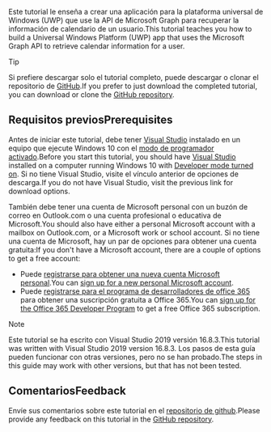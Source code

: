 <!-- markdownlint-disable MD002 MD041 -->

<span data-ttu-id="7b92f-101">Este tutorial le enseña a crear una aplicación para la plataforma universal de Windows (UWP) que use la API de Microsoft Graph para recuperar la información de calendario de un usuario.</span><span class="sxs-lookup"><span data-stu-id="7b92f-101">This tutorial teaches you how to build a Universal Windows Platform (UWP) app that uses the Microsoft Graph API to retrieve calendar information for a user.</span></span>

> [!TIP]
> <span data-ttu-id="7b92f-102">Si prefiere descargar solo el tutorial completo, puede descargar o clonar el repositorio de [GitHub](https://github.com/microsoftgraph/msgraph-training-uwp).</span><span class="sxs-lookup"><span data-stu-id="7b92f-102">If you prefer to just download the completed tutorial, you can download or clone the [GitHub repository](https://github.com/microsoftgraph/msgraph-training-uwp).</span></span>

## <a name="prerequisites"></a><span data-ttu-id="7b92f-103">Requisitos previos</span><span class="sxs-lookup"><span data-stu-id="7b92f-103">Prerequisites</span></span>

<span data-ttu-id="7b92f-104">Antes de iniciar este tutorial, debe tener [Visual Studio](https://visualstudio.microsoft.com/vs/) instalado en un equipo que ejecute Windows 10 con el [modo de programador activado](https://docs.microsoft.com/windows/uwp/get-started/enable-your-device-for-development).</span><span class="sxs-lookup"><span data-stu-id="7b92f-104">Before you start this tutorial, you should have [Visual Studio](https://visualstudio.microsoft.com/vs/) installed on a computer running Windows 10 with [Developer mode turned on](https://docs.microsoft.com/windows/uwp/get-started/enable-your-device-for-development).</span></span> <span data-ttu-id="7b92f-105">Si no tiene Visual Studio, visite el vínculo anterior de opciones de descarga.</span><span class="sxs-lookup"><span data-stu-id="7b92f-105">If you do not have Visual Studio, visit the previous link for download options.</span></span>

<span data-ttu-id="7b92f-106">También debe tener una cuenta de Microsoft personal con un buzón de correo en Outlook.com o una cuenta profesional o educativa de Microsoft.</span><span class="sxs-lookup"><span data-stu-id="7b92f-106">You should also have either a personal Microsoft account with a mailbox on Outlook.com, or a Microsoft work or school account.</span></span> <span data-ttu-id="7b92f-107">Si no tiene una cuenta de Microsoft, hay un par de opciones para obtener una cuenta gratuita:</span><span class="sxs-lookup"><span data-stu-id="7b92f-107">If you don't have a Microsoft account, there are a couple of options to get a free account:</span></span>

- <span data-ttu-id="7b92f-108">Puede [registrarse para obtener una nueva cuenta Microsoft personal](https://signup.live.com/signup?wa=wsignin1.0&rpsnv=12&ct=1454618383&rver=6.4.6456.0&wp=MBI_SSL_SHARED&wreply=https://mail.live.com/default.aspx&id=64855&cbcxt=mai&bk=1454618383&uiflavor=web&uaid=b213a65b4fdc484382b6622b3ecaa547&mkt=E-US&lc=1033&lic=1).</span><span class="sxs-lookup"><span data-stu-id="7b92f-108">You can [sign up for a new personal Microsoft account](https://signup.live.com/signup?wa=wsignin1.0&rpsnv=12&ct=1454618383&rver=6.4.6456.0&wp=MBI_SSL_SHARED&wreply=https://mail.live.com/default.aspx&id=64855&cbcxt=mai&bk=1454618383&uiflavor=web&uaid=b213a65b4fdc484382b6622b3ecaa547&mkt=E-US&lc=1033&lic=1).</span></span>
- <span data-ttu-id="7b92f-109">Puede [registrarse para el programa de desarrolladores de office 365](https://developer.microsoft.com/office/dev-program) para obtener una suscripción gratuita a Office 365.</span><span class="sxs-lookup"><span data-stu-id="7b92f-109">You can [sign up for the Office 365 Developer Program](https://developer.microsoft.com/office/dev-program) to get a free Office 365 subscription.</span></span>

> [!NOTE]
> <span data-ttu-id="7b92f-110">Este tutorial se ha escrito con Visual Studio 2019 versión 16.8.3.</span><span class="sxs-lookup"><span data-stu-id="7b92f-110">This tutorial was written with Visual Studio 2019 version 16.8.3.</span></span> <span data-ttu-id="7b92f-111">Los pasos de esta guía pueden funcionar con otras versiones, pero no se han probado.</span><span class="sxs-lookup"><span data-stu-id="7b92f-111">The steps in this guide may work with other versions, but that has not been tested.</span></span>

## <a name="feedback"></a><span data-ttu-id="7b92f-112">Comentarios</span><span class="sxs-lookup"><span data-stu-id="7b92f-112">Feedback</span></span>

<span data-ttu-id="7b92f-113">Envíe sus comentarios sobre este tutorial en el [repositorio de github](https://github.com/microsoftgraph/msgraph-training-uwp).</span><span class="sxs-lookup"><span data-stu-id="7b92f-113">Please provide any feedback on this tutorial in the [GitHub repository](https://github.com/microsoftgraph/msgraph-training-uwp).</span></span>
